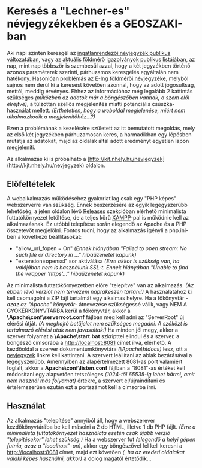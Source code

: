 # Keresés a "Lechner-es" névjegyzékekben és a GEOSZAKI-ban

Aki napi szinten keresgél az [ingatlanrendezői névjegyzék publikus változatában](https://lechnerkozpont.hu/oldal/ingatlanrendezoi-nevjegyzek-publikus-valtozata), vagy [az aktuális földmérő igazolványok publikus listájában](https://lechnerkozpont.hu/oldal/foldmero-igazolvanyok-publikus-listaja), az nap, mint nap többször is szembesül azzal, hogy a két jegyzékben történő azonos paraméterek szerinti, párhuzamos keresgélés egyáltalán nem hatékony.
Hasonlóan problémás az [E-Ing földmérői névjegyzéke](geoszaki-portal.eing.foldhivatal.hu/), melyből sajnos nem derül ki a keresést követően azonnal, hogy az adott jogosultság, mettől, meddig érvényes. Ehhez az információhoz még legalább 2 kattintás szükséges *(miközben az adatok már a böngészőben vannak, a szem elől elrejtve)*, a túlzottan szellős megjelenítés miatti potenciális csúszka-használat mellett. *(Érthetetlen, hogy a weboldal megjelenése, miért nem alkalmazkodik a megjelenítőhőz...?)*

Ezen a problémának a kezelésére született az itt bemutatott megoldás, mely az első két jegyzékben párhuzamosan keres, a harmadikban egy lépésben mutatja az adatokat, majd az oldalak által adott eredményt egyetlen lapon megjeleníti.

Az alkalmazás ki is próbálható a [http://kjt.nhely.hu/nevjegyzek](http://kjt.nhely.hu/nevjegyzek) oldalon.

## Előfeltételek

A webalkalmazás működéséhez gyakorlatilag csak egy "PHP képes" webszerverre van szükség. Ennek beszerzésére az egyik legegyszerűbb lehetőség, a jelen oldalon lévő [Releases](https://github.com/kijato/nevjegyzek/releases) szekcióban elérhető minimalista futtatókörnyezet letöltése, de a teljes körű [XAMPP](https://www.apachefriends.org/)-pal is működnie kell az alkalmazásnak. Ez utóbbi telepítése során elegendő az Apache és a PHP összetevőt megjelölni. 
Fontos tudni, hogy az alkalmazás igényli a php.ini-ben a következő beállításokat:
* "allow_url_fopen = On" *(Ennek hiányában "Failed to open stream: No such file or directory in ..." hibaüzenetet kapunk)*
* "extension=openssl" sor aktiválása *(Erre akkor is szükség van, ha valójában nem is használunk SSL-t. Ennek hiányában "Unable to find the wrapper 'https'..." hibaüzenetet kapunk)*

Az minimalista futtatókörnyezetben előre "telepítve" van az alkalmazás. *(Az ebben lévő verziót nem tervezem naprakészen tartani!)* A használatához ki kell csomagolni a ZIP fájl tartalmát egy alkalmas helyre. Ha a főkönyvtár *-azaz az "Apache" könyvtár-* átnevezése szükségessé válik, vagy NEM A GYÖKÉRKÖNYVTÁRBA kerül a főkönyvtár, akkor a **\Apache\conf\serverroot.conf** fájlban meg kell adni az "ServerRoot" új elérési útját. *(A meghajtó betűjelet nem szükséges megadni. A szóközt is tartalmazó elérési utak nem javasoltak!)* Ha minden jól megy, akkor a szerver folyamat a **\Apache\start.bat** szkripttel elindul és a szerver, a böngésző címsorába a [http://localhost:8081](http://localhost:8081) címet írva, elérhető. A kezdőoldal a szerver dokumentumkönyvtára *(\Apache\htdocs)* lesz, ott a [nevjegyzek](http://localhost:8081/nevjegyzek/) linkre kell kattintani. A szervert leállítani az ablak bezárásával a legegyszerűbb.
Amennyiben az alapértelmezett 8081-as port valamiért foglalt, akkor a **Apache\conf\listen.conf** fájlban a "8081"-as értéket kell módosítani egy alapvetően tetszőleges _(1024-től 65535-ig lehet bármi, amit nem használ más folyamat)_ értékre, a szervert el/újraindítani és értelemszerűen ezután ezt a portszámot kell a címsorba írni.

## Használat

Az alkalmazás "telepítése" annyiból áll, hogy a webszerever kezdőkönyvtárába be kell másolni a 2 db HTML, illetve 1 db PHP fájlt. *(Erre a minimalista futtatókörnyezet használata esetén csak újabb verzió "telepítésekor" lehet szükség.)*
Ha a webszerver fut *(elegendő a helyi gépen futnia, azaz a "localhost"-on)*, akkor egy böngészővel fel kell keresni a [http://localhost:8081](http://localhost:8081) címet, majd ezt követően *(, ha az eredeti oldalakat valaki képes használni, akkor)* a dolog magától értetődik...
